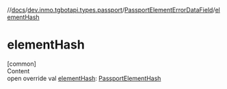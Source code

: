 //[docs](../../../index.md)/[dev.inmo.tgbotapi.types.passport](../index.md)/[PassportElementErrorDataField](index.md)/[elementHash](element-hash.md)



# elementHash  
[common]  
Content  
open override val [elementHash](element-hash.md): [PassportElementHash](../../dev.inmo.tgbotapi.types.passport.encrypted.abstracts/index.md#%5Bdev.inmo.tgbotapi.types.passport.encrypted.abstracts%2FPassportElementHash%2F%2F%2FPointingToDeclaration%2F%5D%2FClasslikes%2F625018081)  




